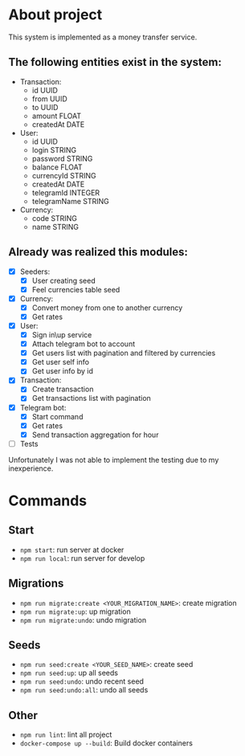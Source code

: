 # About project
This system is implemented as a money transfer service.
## The following entities exist in the system:
- Transaction:
    - id UUID
    - from UUID
    - to UUID
    - amount FLOAT
    - createdAt DATE
- User:
    - id UUID
    - login STRING
    - password STRING
    - balance FLOAT
    - currencyId STRING
    - createdAt DATE
    - telegramId INTEGER
    - telegramName STRING
- Currency:
    - code STRING
    - name STRING

## Already was realized this modules:
- [x] Seeders:
    - [x] User creating seed
    - [x] Feel currencies table seed
- [x] Currency:
    - [x] Convert money from one to another currency
    - [x] Get rates
- [x] User:
    - [x] Sign in\up service
    - [x] Attach telegram bot to account
    - [x] Get users list with pagination and filtered by currencies
    - [x] Get user self info
    - [x] Get user info by id
- [x] Transaction:
    - [x] Create transaction
    - [x] Get transactions list with pagination
- [x] Telegram bot:
    - [x] Start command
    - [x] Get rates
    - [x] Send transaction aggregation for hour
- [ ] Tests

Unfortunately I was not able to implement the testing due to my inexperience.

# Commands
## Start
- `npm start`: run server at docker
- `npm run local`: run server for develop

## Migrations
- `npm run migrate:create <YOUR_MIGRATION_NAME>`: create migration
- `npm run migrate:up`: up migration
- `npm run migrate:undo`: undo migration

## Seeds
- `npm run seed:create <YOUR_SEED_NAME>`: create seed
- `npm run seed:up`: up all seeds
- `npm run seed:undo`: undo recent seed
- `npm run seed:undo:all`: undo all seeds

## Other
- `npm run lint`: lint all project
- `docker-compose up --build`: Build docker containers